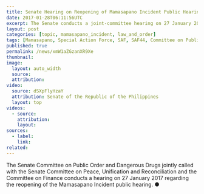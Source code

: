 ```yaml
---
title: Senate Hearing on Reopening of Mamasapano Incident Public Hearing
date: 2017-01-28T06:11:56UTC
excerpt: The Senate conducts a joint-committee hearing on 27 January 2017 regarding the reopening of the Mamasapano Incident public hearing.
layout: post
categories: [topic, mamasapano_incident, law_and_order]
tags: [Mamasapano, Special Action Force, SAF, SAF44, Committee on Public Order and Dangerous Drugs, Committee on Peace, Unification and Reconciliation, Committee on Finance, Senate]
published: true
permalink: /news/xmW1aZGzanXR9Xe
thumbnail:
image:
  layout: auto_width
  source: 
  attribution: 
video:
  source: dSXpFlyHzaY
  attribution: Senate of the Republic of the Philippines
  layout: top
videos:
  - source: 
    attribution: 
    layout: 
sources:
  - label:
    link:
related:
---
```


The Senate Committee on Public Order and Dangerous Drugs jointly called with the Senate Committee on Peace, Unification and Reconciliation and the Committee on Finance conducts a hearing on 27 January 2017 regarding the reopening of the Mamasapano Incident public hearing.
&#x25cf;
